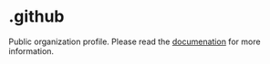 # .github
Public organization profile. Please read the [documenation](https://docs.github.com/en/organizations/collaborating-with-groups-in-organizations/customizing-your-organizations-profile) for more information.

